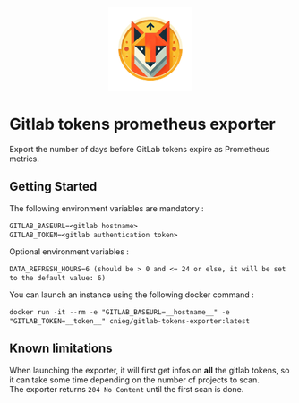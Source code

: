 <p align="center">
  <img src="logo.png" width="150" alt="logo">
</p>

# Gitlab tokens prometheus exporter

Export the number of days before GitLab tokens expire as Prometheus metrics.

## Getting Started

The following environment variables are mandatory :

```
GITLAB_BASEURL=<gitlab hostname>
GITLAB_TOKEN=<gitlab authentication token>
```

Optional environment variables :
```
DATA_REFRESH_HOURS=6 (should be > 0 and <= 24 or else, it will be set to the default value: 6)
```

You can launch an instance using the following docker command :
```
docker run -it --rm -e "GITLAB_BASEURL=__hostname__" -e "GITLAB_TOKEN=__token__" cnieg/gitlab-tokens-exporter:latest
```

## Known limitations

When launching the exporter, it will first get infos on **all** the gitlab tokens, so it can take some time depending on the number of projects to scan.<br />
The exporter returns `204 No Content` until the first scan is done.